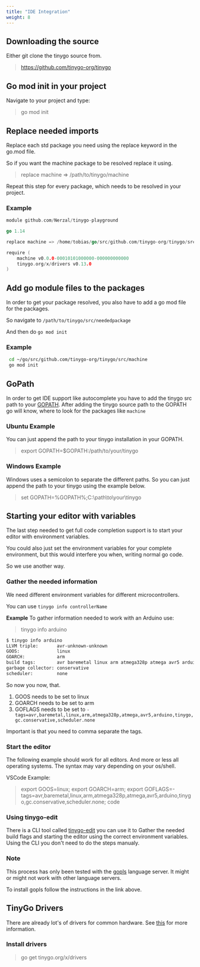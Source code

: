 ```yaml
---
title: "IDE Integration"
weight: 8
---
```



## Downloading the source

Either git clone the tinygo source from.

> https://github.com/tinygo-org/tinygo

## Go mod init in your project

Navigate to your project and type:

> go mod init

## Replace needed imports

Replace each std package you need using the replace keyword in the go.mod file.

So if you want the machine package to be resolved replace it using.

> replace machine => /path/to/tinygo/machine

Repeat this step for every package, which needs to be resolved in your project.

### Example

```go
module github.com/Nerzal/tinygo-playground

go 1.14

replace machine => /home/tobias/go/src/github.com/tinygo-org/tinygo/src/machine

require (
    machine v0.0.0-00010101000000-000000000000
    tinygo.org/x/drivers v0.13.0
)

```

## Add go module files to the packages

In order to get your package resolved, you also have to add a go mod file for the packages.

So navigate to `/path/to/tinygo/src/neededpackage`

And then do `go mod init`

### Example

```bash
 cd ~/go/src/github.com/tinygo-org/tinygo/src/machine
 go mod init
```

## GoPath

In order to get IDE support like autocomplete you have to add the tinygo src path to your [GOPATH](https://github.com/golang/go/wiki/GOPATH).
After adding the tinygo source path to the GOPATH go will know, where to look for the packages like `machine`

### Ubuntu Example

You can just append the path to your tinygo installation in your GOPATH.

> export GOPATH=$GOPATH:/path/to/your/tinygo

### Windows Example

Windows uses a semicolon to separate the different paths. So you can just append the path to your tinygo using the example below.

> set GOPATH=%GOPATH%;C:\path\to\your\tinygo

## Starting your editor with variables

The last step needed to get full code completion support is to start your editor with environment variables.

You could also just set the environment variables for your complete environment, but this would interfere you when, writing normal go code.

So we use another way.

### Gather the needed information

We need different environment variables for different microcontrollers.

You can use `tinygo info controllerName`

**Example**
To gather information needed to work with an Arduino use:

> tinygo info arduino

```bash
$ tinygo info arduino
LLVM triple:       avr-unknown-unknown
GOOS:              linux
GOARCH:            arm
build tags:        avr baremetal linux arm atmega328p atmega avr5 arduino tinygo gc.conservative scheduler.none
garbage collector: conservative
scheduler:         none
```

So now you now, that.

1. GOOS needs to be set to linux
2. GOARCH needs to be set to arm
3. GOFLAGS needs to be set to `-tags=avr,baremetal,linux,arm,atmega328p,atmega,avr5,arduino,tinygo,gc.conservative,scheduler.none`

Important is that you need to comma separate the tags.

### Start the editor

The following example should work for all editors. And more or less all operating systems. The syntax may vary depending on your os/shell.

VSCode Example:

> export GOOS=linux; export GOARCH=arm; export GOFLAGS=-tags=avr,baremetal,linux,arm,atmega328p,atmega,avr5,arduino,tinygo,gc.conservative,scheduler.none; code

### Using tinygo-edit

There is a CLI tool called [tinygo-edit](https://github.com/sago35/tinygo-edit) you can use it to Gather the needed build flags and starting the editor using the correct environment variables. Using the CLI you don't need to do the steps manualy.

### Note

This process has only been tested with the [gopls](https://github.com/golang/tools/blob/master/gopls/doc/user.md) language server. It might or might not work with other language servers.

To install gopls follow the instructions in the link above.

## TinyGo Drivers

There are already lot's of drivers for common hardware. See [this](https://github.com/tinygo-org/drivers) for more information.

### Install drivers

> go get tinygo.org/x/drivers
